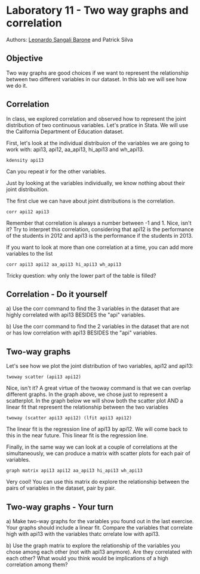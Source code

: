 # Laboratory 11 - Two way graphs and correlation

Authors: [Leonardo Sangali Barone](leonardo.barone@usp.br) and Patrick Silva

## Objective

Two way graphs are good choices if we want to represent the relationship between two different variables in our dataset. In this lab we will see how we do it.

## Correlation

In class, we explored correlation and observed how to represent the joint distribution of two continuous variables. Let's pratice in Stata. We will use the California Department of Education dataset.

First, let's look at the individual distribuion of the variables we are going to work with: api13, api12, aa_api13, hi_api13 and wh_api13.

```
kdensity api13
```

Can you repeat ir for the other variables.

Just by looking at the variables individually, we know nothing about their joint distribuition.

The first clue we can have about joint distributions is the correlation.

```
corr api12 api13
```

Remember that correlation is always a number between -1 and 1. Nice, isn't it? Try to interpret this correlation, considering that api12 is the performance of the students in 2012 and api13 is the performance if the students in 2013.

If you want to look at more than one correlation at a time, you can add more variables to the list

```
corr api13 api12 aa_api13 hi_api13 wh_api13
```

Tricky question: why only the lower part of the table is filled?

## Correlation - Do it yourself

a) Use the corr command to find the 3 variables in the dataset that are highly correlated with api13 BESIDES the "api" variables.

b) Use the corr command to find the 2 variables in the dataset that are not or has low correlation with api13 BESIDES the "api" variables.

## Two-way graphs

Let's see how we plot the joint distribution of two variables, api12 and api13:

```
twoway scatter (api13 api12)
```

Nice, isn't it? A great virtue of the twoway command is that we can overlap different graphs. In the graph above, we chose just to represent a scatterplot. In the graph below we will show both the scatter plot AND a linear fit that represent the relationship between the two variables

```
twoway (scatter api13 api12) (lfit api13 api12) 
```

The linear fit is the regression line of api13 by api12. We will come back to this in the near future. This linear fit is the regression line. 

Finally, in the same way we can look at a couple of correlations at the simultaneously, we can produce a matrix with scatter plots for each pair of variables.

```
graph matrix api13 api12 aa_api13 hi_api13 wh_api13
```

Very cool! You can use this matrix do explore the relationship between the pairs of variables in the dataset, pair by pair.

## Two-way graphs - Your turn

a) Make two-way graphs for the variables you found out in the last exercise. Your graphs should include a linear fit. Compare the variables that correlate high with api13 with the variables thatc orrelate low with api13.

b) Use the graph matrix to explore the relationship of the variables you chose among each other (not with api13 anymore). Are they correlated with each other? What would you think would be implications of a high correlation among them?
